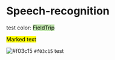 # Speech-recognition

test color: <mark style="background-color: #B9E0A5">FieldTrip</mark>

<mark>Marked text</mark>

![#f03c15](https://via.placeholder.com/15/f03c15/000000?text=+) `#f03c15`
test
